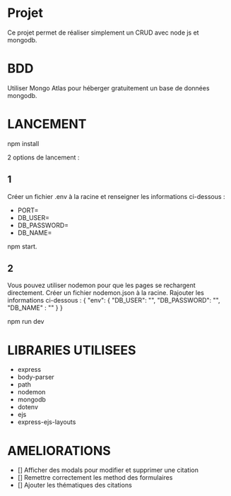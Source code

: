 # Projet
Ce projet permet de réaliser simplement un CRUD avec node js et mongodb.

# BDD
Utiliser Mongo Atlas pour héberger gratuitement un base de données mongodb.

# LANCEMENT

npm install

2 options de lancement :

## 1
Créer un fichier .env à la racine et renseigner les informations ci-dessous : 
- PORT=
- DB_USER=
- DB_PASSWORD=
- DB_NAME=

npm start.

## 2
Vous pouvez utiliser nodemon pour que les pages se rechargent directement.
Créer un fichier nodemon.json à la racine.
Rajouter les informations ci-dessous :
{
    "env": {
        "DB_USER": "",
        "DB_PASSWORD": "",
        "DB_NAME" : ""
    }
}

npm run dev
# LIBRARIES UTILISEES
- express
- body-parser
- path
- nodemon
- mongodb
- dotenv
- ejs
- express-ejs-layouts

# AMELIORATIONS
- [] Afficher des modals pour modifier et supprimer une citation
- [] Remettre correctement les method des formulaires
- [] Ajouter les thématiques des citations